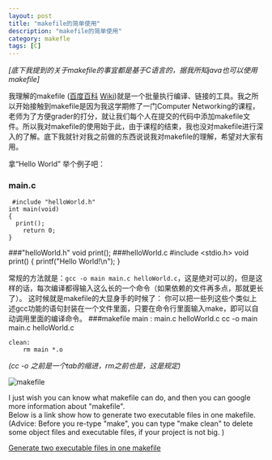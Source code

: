 ```yaml
---
layout: post
title: "makefile的简单使用"
description: "makefile的简单使用"
category: makefle
tags: [C]
---
```

*[底下我提到的关于makefile的事宜都是基于C语言的，据我所知java也可以使用makefile]*    

我理解的makefile ([百度百科](http://baike.baidu.com/view/974566.htm "makefile") [Wiki](http://en.wikipedia.org/wiki/Makefile "makefile"))就是一个批量执行编译、链接的工具。我之所以开始接触到makefile是因为我这学期修了一门Computer Networking的课程，老师为了方便grader的打分，就让我们每个人在提交的代码中添加makefile文件。所以我对makefile的使用始于此，由于课程的结束，我也没对makefile进行深入的了解。底下我就针对我之前做的东西说说我对makefile的理解，希望对大家有用。   


拿“Hello World” 举个例子吧：    
### main.c   
     #include "helloWorld.h"     
    int main(void)    
    {    
      print();    
    	return 0;    
    }
###"helloWorld.h"
    void print();
###helloWorld.c
    #include <stdio.h>
    void print()
    {
    	printf("Hello World!\n");
    }
    
常规的方法就是：`gcc -o main main.c helloWorld.c`，这是绝对可以的，但是这样的话，每次编译都得输入这么长的一个命令（如果依赖的文件再多点，那就更长了）。 
这时候就是makefile的大显身手的时候了：
你可以把一些列这些个类似上述gcc功能的语句封装在一个文件里面，只要在命令行里面输入make，即可以自动调用里面的编译命令。
###makefile
	main : main.c helloWorld.c
		cc -o main main.c helloWorld.c    

	clean:
		rm main *.o 

*(cc -o 之前是一个tab的缩进，rm之前也是，这是规定)*    

![makefile](http://farm9.staticflickr.com/8123/8686959217_7d8df95088.jpg)

I just wish you can know what makefile can do, and then you can google more information about "makefile".    
Below is a link show how to generate two executable files in one makefile.(Advice: Before you re-type "make", you can type "make clean" to delete some object files and executable files, if your project is not big. )

[Generate two executable files in one makefile](https://github.com/zhouhao/CS513_Course_Project_TCP_Network_Storage/blob/master/CourseProject/makefile "Generate two executable files in one makefile")
